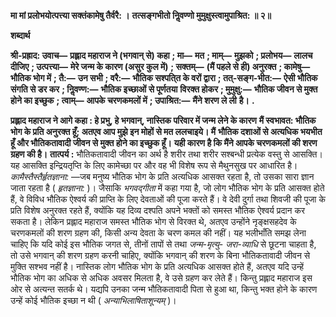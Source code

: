**मा मां प्रलोभयोत्पत्त्या सक्तंकामेषु तैर्वरै: ।** **तत्सङ्गभीतो निॢवण्णो मुमुक्षुस्त्वामुपाश्रित: ॥ २॥** 

**शब्दार्थ** 

**श्री-प्रह्राद: उवाच—** **प्रह्लाद महाराज ने (भगवान् से) कहा** **; मा—** **मत** **; माम्—** **मुझको** **; प्रलोभय—** **लालच दीजिए** **; उत्पत्त्या—** **मेरे जन्म के कारण (असुर कुल में)** **; सक्तम्—** **(मैं पहले से ही) अनुरक्त** **; कामेषु—** **भौतिक भोग में** **; तै:—** **उन सभी** **; वरै:—** **भौतिक सश्पति्त के वरों द्वारा** **; तत्-सङ्ग-भीत:—** **ऐसी भौतिक संगति से डर कर** **; निॢवण्ण:—** **भौतिक इच्छाओं से पूर्णतया** **विरक्त होकर** **; मुमुक्षु:—** **भौतिक जीवन से मुक्त होने का इच्छुक** **; त्वाम्—** **आपके चरणकमलों में** **; उपाश्रित:—** **मैंने शरण ले ली** **है।** **.** 

**प्रह्लाद महाराज ने आगे कहा : हे प्रभु, हे भगवान्, नास्तिक परिवार में जन्म लेने के कारण** **मैं स्वभावत: भौतिक भोग के प्रति अनुरक्त हूँ; अतएव आप मुझे इन मोहों से मत ललचाइये। मैं** **भौतिक दशाओं से अत्यधिक भयभीत हूँ और भौतिकतावादी जीवन से मुक्त होने का इच्छुक हूँ।** **यही कारण है कि मैंने आपके चरणकमलों की शरण ग्रहण की है।** **तात्पर्य :** भौतिकतावादी जीवन का अर्थ है शरीर तथा शरीर सश्बन्धी प्रत्येक वस्तु से आसक्ति। यह आसक्ति इन्द्रियतृप्ति के लिए कामेच्छा पर और वह भी विशेष रूप से मैथुनसुख पर आधारित है। *कामैस्तैस्तैर्हृतज्ञाना:* —जब मनुष्य भौतिक भोग के प्रति अत्यधिक आसक्त रहता है, तो उसका सारा ज्ञान जाता रहता है ( *हृतज्ञाना:* )। जैसाकि *भगवद्गीता* में कहा गया है, जो लोग भौतिक भोग के प्रति आसक्त होते हैं, वे विविध भौतिक ऐश्वर्य की प्राप्ति के लिए देवताओं की पूजा करते हैं। वे देवी दुर्गा तथा शिवजी की पूजा के प्रति विशेष अनुरक्त रहते हैं, क्योंकि यह दिव्य दश्पति अपने भक्तों को समस्त भौतिक ऐश्वर्य प्रदान कर सकता है। लेकिन प्रह्लाद महाराज समस्त भौतिक भोग से विरक्त थे, अतएव उन्होंने नृङ्क्षसहदेव के चरणकमलों की शरण ग्रहण की, किसी अन्य देवता के चरण कमल की नहीं। यह भलीभाँति समझ लेना चाहिए कि यदि कोई इस भौतिक जगत से, तीनों तापों से तथा *जन्म-मृत्यु-* *जरा-व्याधि* से छूटना चाहता है, तो उसे भगवान् की शरण ग्रहण करनी चाहिए, क्योंकि भगवान् की शरण के बिना भौतिकतावादी जीवन से मुक्ति सश्भव नहीं है। नास्तिक लोग भौतिक भोग के प्रति अत्यधिक आसक्त होते हैं, अतएव यदि उन्हें भौतिक भोग का अधिक से अधिक अवसर मिलता है, वे उसे ग्रहण कर लेते हैं। किन्तु प्रह्लाद महाराज इस ओर से अत्यन्त सतर्क थे। यद्यपि उनका जन्म भौतिकतावादी पिता से हुआ था, किन्तु भक्त होने के कारण उन्हें कोई भौतिक इच्छा न थी ( *अन्याभिलाषिताशून्यम्* )।  